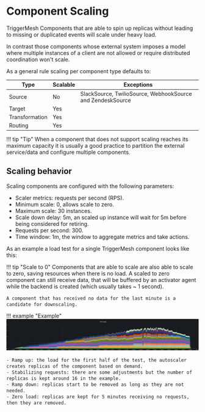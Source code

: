 # Component Scaling

TriggerMesh Components that are able to spin up replicas without leading to missing or duplicated events will scale under heavy load.

In contrast those components whose external system imposes a model where multiple instances of a client are not allowed or require distributed coordination won't scale.

As a general rule scaling per component type defaults to:

Type | Scalable | Exceptions
------------ | ------------- | -------------
Source | No | SlackSource, TwilioSource, WebhookSource and ZendeskSource
Target | Yes |
Transformation | Yes |
Routing | Yes |

!!! tip "Tip"
    When a component that does not support scaling reaches its maximum capacity it is usually a good practice to partition the external service/data and configure multiple components.

## Scaling behavior

Scaling components are configured with the following parameters:

- Scaler metrics: requests per second (RPS).
- Minimum scale: 0, allows scale to zero.
- Maximum scale: 30 instances.
- Scale down delay: 5m, an scaled up instance will wait for 5m before being considered for retiring.
- Requests per second: 300.
- Time window: 1m, the window to aggregate metrics and take actions.

As an example a load test for a single TriggerMesh component looks like this:

!!! tip "Scale to 0"
    Components that are able to scale are also able to scale to zero, saving resources when there is no load. A scaled to zero component can still receive data, that will be buffered by an activator agent while the backend is created (which usually takes ~ 1 second).

    A component that has received no data for the last minute is a candidate for downscaling.

!!! example "Example"
    ![](../assets/images/scaling/scaling.png)

    - Ramp up: the load for the first half of the test, the autoscaler creates replicas of the component based on demand.
    - Stabilizing requests: there are some adjustments but the number of replicas is kept around 16 in the example.
    - Ramp down: replicas start to be removed as long as they are not needed.
    - Zero load: replicas are kept for 5 minutes receiving no requests, then they are removed.

